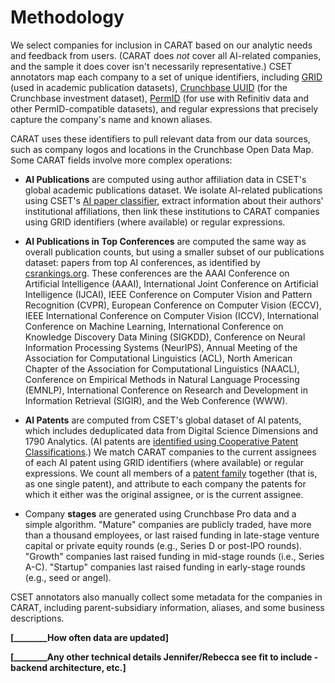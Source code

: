 # Methodology

We select companies for inclusion in CARAT based on our analytic needs and feedback from users. (CARAT does *not* cover all AI-related companies, and the sample it does cover isn't necessarily representative.) CSET annotators map each company to a set of unique identifiers, including [GRID](https://www.grid.ac/) (used in academic publication datasets), [Crunchbase UUID](https://data.crunchbase.com/v3.1/docs/uuid) (for the Crunchbase investment dataset), [PermID](https://permid.org/) (for use with Refinitiv data and other PermID-compatible datasets), and regular expressions that precisely capture the company's name and known aliases.

CARAT uses these identifiers to pull relevant data from our data sources, such as company logos and locations in the Crunchbase Open Data Map. Some CARAT fields involve more complex operations:

- **AI Publications** are computed using author affiliation data in CSET's global academic publications dataset. We isolate AI-related publications using CSET's [AI paper classifier](https://arxiv.org/abs/2002.07143), extract information about their authors' institutional affiliations, then link these institutions to CARAT companies using GRID identifiers (where available) or regular expressions.

- **AI Publications in Top Conferences** are computed the same way as overall publication counts, but using a smaller subset of our publications dataset: papers from top AI conferences, as identified by [csrankings.org](http://csrankings.org/). These conferences are the AAAI Conference on Artificial Intelligence (AAAI), International Joint Conference on Artificial Intelligence (IJCAI), IEEE Conference on Computer Vision and Pattern Recognition (CVPR), European Conference on Computer Vision (ECCV), IEEE International Conference on Computer Vision (ICCV), International Conference on Machine Learning, International Conference on Knowledge Discovery Data Mining (SIGKDD), Conference on Neural Information Processing Systems (NeurIPS), Annual Meeting of the Association for Computational Linguistics (ACL), North American Chapter of the Association for Computational Linguistics (NAACL), Conference on Empirical Methods in Natural Language Processing (EMNLP), International Conference on Research and Development in Information Retrieval (SIGIR), and the Web Conference (WWW).

- **AI Patents** are computed from CSET's global dataset of AI patents, which includes deduplicated data from Digital Science Dimensions and 1790 Analytics. (AI patents are [identified using Cooperative Patent Classifications](https://github.com/georgetown-cset/1790-ai-patent-data/blob/master/Define_Patent_Universe.md).) We match CARAT companies to the current assignees of each AI patent using GRID identifiers (where available) or regular expressions. We count all members of a [patent family](https://en.wikipedia.org/wiki/Patent_family) together (that is, as one single patent), and attribute to each company the patents for which it either was the original assignee, or is the current assignee.

- Company **stages** are generated using Crunchbase Pro data and a simple algorithm. "Mature" companies are publicly traded, have more than a thousand employees, or last raised funding in late-stage venture capital or private equity rounds (e.g., Series D or post-IPO rounds). "Growth" companies last raised funding in mid-stage rounds (i.e., Series A-C). "Startup" companies last raised funding in early-stage rounds (e.g., seed or angel).

CSET annotators also manually collect some metadata for the companies in CARAT, including parent-subsidiary information, aliases, and some business descriptions.

**[________How often data are updated]**

**[________Any other technical details Jennifer/Rebecca see fit to include - backend architecture, etc.]**

